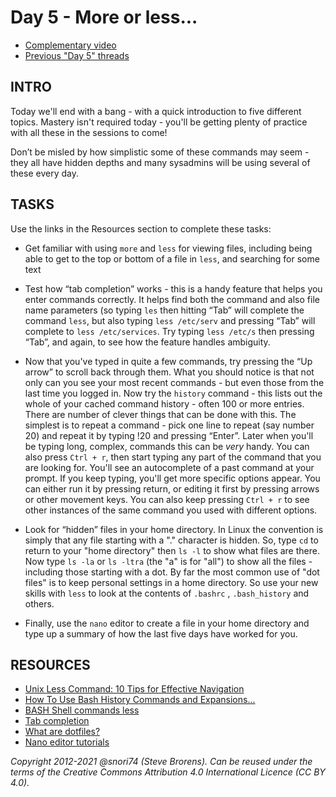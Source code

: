 # Day 5 - More or less...

* [Complementary video](https://youtu.be/SdvrCmhsm2M)
* [Previous "Day 5" threads](https://www.reddit.com/r/linuxupskillchallenge/search/?q=Day%205&restrict_sr=1)

## INTRO

Today we'll end with a bang - with a quick introduction to five different topics. Mastery isn't required today - you'll be getting plenty of practice with all these in the sessions to come!

Don’t be misled by how simplistic some of these commands may seem - they all have hidden depths and many sysadmins will be using several of these every day.

## TASKS

Use the links in the Resources section to complete these tasks:

* Get familiar with using `more` and `less` for viewing files, including being able to get to the top or bottom of a file in `less`, and searching for some text

* Test how “tab completion” works - this is a handy feature that helps you enter commands correctly. It helps find both the command and also file name parameters (so typing `les` then hitting “Tab” will complete the command `less`, but also typing `less /etc/serv` and pressing “Tab” will complete to `less /etc/services`. Try typing `less /etc/s` then pressing “Tab”, and again, to see how the feature handles ambiguity.

* Now that you've typed in quite a few commands, try pressing the “Up arrow” to scroll back through them. What you should notice is that not only can you see your most recent commands - but even those from the last time you logged in. Now try the `history`  command - this lists out the whole of your cached command history - often 100 or more entries. There are number of clever things that can be done with this. The simplest is to repeat a command - pick one line to repeat (say number 20)  and repeat it by typing !20 and pressing “Enter”. Later when you'll  be typing long, complex, commands this can be *very* handy. You can also press `Ctrl + r`, then start typing any part of the command that you are looking for. You'll see an autocomplete of a past command at your prompt. If you keep typing, you'll get more specific options appear.  You can either run it by pressing return, or editing it first by pressing arrows or other movement keys.  You can also keep pressing `Ctrl + r` to see other instances of the same command you used with different options.

* Look for “hidden” files in your home directory. In Linux the convention is simply that any file starting with a "." character is hidden. So, type `cd` to return to your "home directory" then `ls -l` to show what files are there. Now type `ls -la` or `ls -ltra` (the "a" is for "all") to show all the files - including those starting with a dot. By far the most common use of "dot files" is to keep personal settings in a home directory. So use your new skills with `less` to look at the contents of  `.bashrc` ,  `.bash_history` and others.

* Finally, use the `nano` editor to create a file in your home directory and type up a summary of how the last five days have worked for you.

## RESOURCES

* [Unix Less Command: 10 Tips for Effective Navigation](http://www.thegeekstuff.com/2010/02/unix-less-command-10-tips-for-effective-navigation/)
* [How To Use Bash History Commands and Expansions...](https://www.digitalocean.com/community/tutorials/how-to-use-bash-history-commands-and-expansions-on-a-linux-vps)
* [BASH Shell commands less](http://www.youtube.com/watch?v=ZQTt0LEoj3k)
* [Tab completion](https://www.youtube.com/watch?v=7V-fovVlCvA)
* [What are dotfiles?](http://thegeekyway.com/what-are-dotfiles/)
* [Nano editor tutorials](http://www.debianadmin.com/nano-editor-tutorials.html)

*Copyright 2012-2021 @snori74 (Steve Brorens). Can be reused under the terms of the Creative Commons Attribution 4.0 International Licence (CC BY 4.0).*
